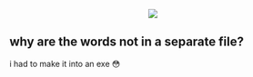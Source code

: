 <p align="center">
  <img src="https://cdn.discordapp.com/attachments/846446424706646066/939942941785473034/unknown.png">
</p>

## why are the words not in a separate file?
i had to make it into an exe 😳
